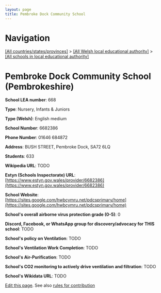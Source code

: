 ```yaml
---
layout: page
title: Pembroke Dock Community School
---
```

# Navigation

[[All countries/states/provinces]](../../..) > [[All Welsh local educational authority]](../..) > [[All schools in local educational authority]](..)

# Pembroke Dock Community School (Pembrokeshire)

**School LEA number**: 668

**Type**: Nursery, Infants & Juniors

**Type (Welsh)**: English medium

**School Number**: 6682386

**Phone Number**: 01646 684872

**Address**:  BUSH STREET, Pembroke Dock, SA72 6LQ

**Students**: 633

**Wikipedia URL**: TODO

**Estyn (Schools Inspectorate) URL**: [https://www.estyn.gov.wales/provider/6682386](https://www.estyn.gov.wales/provider/6682386)

**School Website**: [https://sites.google.com/hwbcymru.net/pdcsprimary/home](https://sites.google.com/hwbcymru.net/pdcsprimary/home)

**School's overall airborne virus protection grade (0-5)**: 0

**Discord, Facebook, or WhatsApp group for discovery/advocacy for THIS school**: TODO

**School's policy on Ventilation**: TODO

**School's Ventilation Work Completion**: TODO

**School's Air-Purification**: TODO

**School's CO2 monitoring to actively drive ventilation and filtration**: TODO

**School's Wikidata URL**: TODO




[Edit this page](https://github.com/ventilate-schools/Wales/edit/prif/./Pembrokeshire/Pembroke_Dock_Community_School.md). See also [rules for contribution](../../../contribution-rules/)